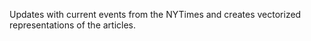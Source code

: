 Updates with current events from the NYTimes and creates vectorized representations of the articles.
